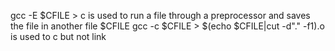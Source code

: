 
gcc -E $CFILE > c is used to run a file through a preprocessor and saves the file in another file $CFILE
gcc -c $CFILE > $(echo $CFILE|cut -d"." -f1).o is used to c but not link
